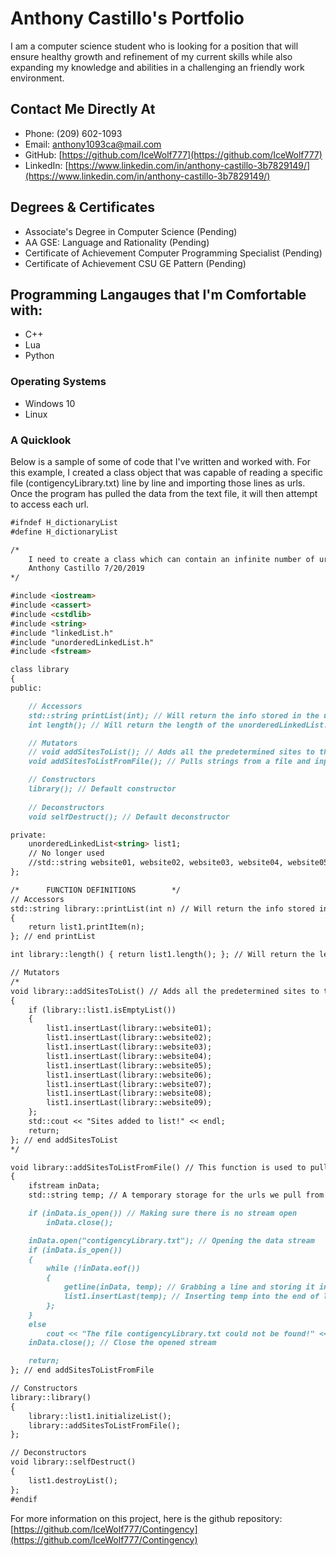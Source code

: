 # Anthony Castillo's Portfolio

I am a computer science student who is looking for a position that will ensure healthy growth and refinement of my current skills while also expanding my knowledge and abilities in a challenging an friendly work environment.

## Contact Me Directly At
- Phone: (209) 602-1093
- Email: [anthony1093ca@mail.com](anthony1093ca@mail.com)
- GitHub: [https://github.com/IceWolf777](https://github.com/IceWolf777)
- LinkedIn: [https://www.linkedin.com/in/anthony-castillo-3b7829149/](https://www.linkedin.com/in/anthony-castillo-3b7829149/)

## Degrees & Certificates
- Associate's Degree in Computer Science (Pending)
- AA GSE: Language and Rationality (Pending)
- Certificate of Achievement Computer Programming Specialist (Pending)
- Certificate of Achievement CSU GE Pattern (Pending)

## Programming Langauges that I'm Comfortable with:
- C++
- Lua
- Python

### Operating Systems
- Windows 10
- Linux

### A Quicklook

Below is a sample of some of code that I've written and worked with. For this example, I created a class object that was capable of reading a specific file (contigencyLibrary.txt) line by line and importing those lines as urls. Once the program has pulled the data from the text file, it will then attempt to access each url.

```markdown
#ifndef H_dictionaryList
#define H_dictionaryList

/*
	I need to create a class which can contain an infinite number of urls and output that their url to what ever function is calling them.
	Anthony Castillo 7/20/2019
*/

#include <iostream>
#include <cassert>
#include <cstdlib>
#include <string>
#include "linkedList.h"
#include "unorderedLinkedList.h"
#include <fstream>

class library
{
public:

	// Accessors
	std::string printList(int); // Will return the info stored in the unorderedLinkedList node #int.
	int length(); // Will return the length of the unorderedLinkedList.

	// Mutators
	// void addSitesToList(); // Adds all the predetermined sites to the unorderedLinkedList. //No longer used.
	void addSitesToListFromFile(); // Pulls strings from a file and inputs it into our lists for easy add-ability

	// Constructors
	library(); // Default constructor
	
	// Deconstructors
	void selfDestruct(); // Default deconstructor

private:
	unorderedLinkedList<string> list1;
	// No longer used
	//std::string website01, website02, website03, website04, website05, website06, website07, website08, website09; 
};

/*		FUNCTION DEFINITIONS		*/
// Accessors
std::string library::printList(int n) // Will return the info stored in the unorderedLinkedList node numbered n.
{
	return list1.printItem(n);
}; // end printList

int library::length() { return list1.length(); }; // Will return the length of the unorderedLinkedList.

// Mutators
/*
void library::addSitesToList() // Adds all the predetermined sites to the unorderedLinkedList. // This function is no longer used.
{
	if (library::list1.isEmptyList())
	{
		list1.insertLast(library::website01);
		list1.insertLast(library::website02);
		list1.insertLast(library::website03);
		list1.insertLast(library::website04);
		list1.insertLast(library::website05);
		list1.insertLast(library::website06);
		list1.insertLast(library::website07);
		list1.insertLast(library::website08);
		list1.insertLast(library::website09);
	};
	std::cout << "Sites added to list!" << endl;
	return;
}; // end addSitesToList
*/

void library::addSitesToListFromFile() // This function is used to pull urls from a file and input them into an unorderedLinkedList
{
	ifstream inData;
	std::string temp; // A temporary storage for the urls we pull from the file

	if (inData.is_open()) // Making sure there is no stream open
		inData.close();

	inData.open("contigencyLibrary.txt"); // Opening the data stream
	if (inData.is_open())
	{
		while (!inData.eof())
		{
			getline(inData, temp); // Grabbing a line and storing it in temp
			list1.insertLast(temp); // Inserting temp into the end of list1
		};
	}
	else
		cout << "The file contigencyLibrary.txt could not be found!" << endl << "No sites could be imported." << endl;
	inData.close(); // Close the opened stream

	return;
}; // end addSitesToListFromFile

// Constructors
library::library()
{
	library::list1.initializeList();
	library::addSitesToListFromFile();
};

// Deconstructors
void library::selfDestruct()
{
	list1.destroyList();
};
#endif
```

For more information on this project, here is the github repository: [https://github.com/IceWolf777/Contingency](https://github.com/IceWolf777/Contingency)

